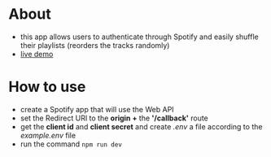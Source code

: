 # About
- this app allows users to authenticate through Spotify and easily shuffle their playlists (reorders the tracks randomly) 
- [live demo]()

# How to use
- create a Spotify app that will use the Web API
- set the Redirect URI to the **origin +** the **'/callback'** route
- get the **client id** and **client secret** and create *.env* a file according to the *example.env* file
- run the command `npm run dev`
